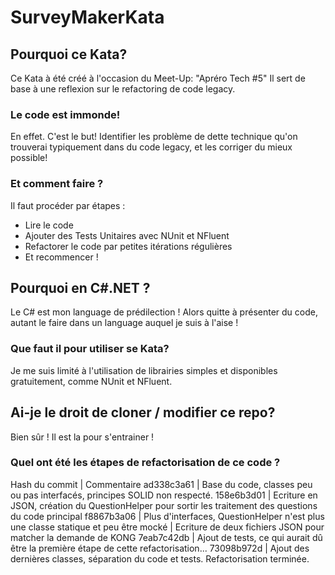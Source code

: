 # SurveyMakerKata

## Pourquoi ce Kata?
Ce Kata à été créé à l'occasion du Meet-Up: "Apréro Tech #5"
Il sert de base à une reflexion sur le refactoring de code legacy.

### Le code est immonde!
En effet. C'est le but! Identifier les problème de dette technique qu'on trouverai typiquement dans du code legacy, et les corriger du mieux possible!

### Et comment faire ?
Il faut procéder par étapes :
* Lire le code
* Ajouter des Tests Unitaires avec NUnit et NFluent
* Refactorer le code par petites itérations régulières
* Et recommencer !

## Pourquoi en C#.NET ?
Le C# est mon language de prédilection ! Alors quitte à présenter du code, autant le faire dans un language auquel je suis à l'aise !

### Que faut il pour utiliser se Kata?
Je me suis limité à l'utilisation de librairies simples et disponibles gratuitement, comme NUnit et NFluent.

## Ai-je le droit de cloner / modifier ce repo?
Bien sûr ! Il est la pour s'entrainer !

### Quel ont été les étapes de refactorisation de ce code ?

Hash du commit	| Commentaire
ad338c3a61		| Base du code, classes peu ou pas interfacés, principes SOLID non respecté.
158e6b3d01		| Ecriture en JSON, création du QuestionHelper pour sortir les traitement des questions du code principal
f8867b3a06		| Plus d'interfaces, QuestionHelper n'est plus une classe statique et peu être mocké
				| Ecriture de deux fichiers JSON pour matcher la demande de KONG
7eab7c42db		| Ajout de tests, ce qui aurait dû être la première étape de cette refactorisation...
73098b972d		| Ajout des dernières classes, séparation du code et tests. Refactorisation terminée.
